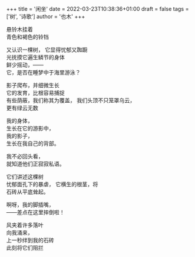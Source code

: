 +++
title = '闲坐'
date = 2022-03-23T10:38:36+01:00
draft = false
tags = ['树', '诗歌']
author = '也木'
+++

悬铃木挂着  
青色和褐色的铃铛  <!--more-->

又认识一棵树， 
它显得忧郁又踟蹰  
光抚摸它遍生鳞节的身体  
鲜少摇动，––––  
    它，是否在睡梦中于海里游泳？

影子爬布，并细微生长  
    它的发育，比根容易捕捉  
有些荫蔽，我们称其为覆盖， 
我们头顶不只笼罩乌云，  
    更有绿云无数

我的身体，  
生长在它的游影中，  
我的影子，  
生长在我自己的背部。

我不必回头看，  
    就知道他们正寂寂私语。

它们讲述这棵树  
忧郁面孔下的暴虐，
它横生的根茎，将  
石砖从平底耸起。  

啊呀，我的脚插嘴，  
––––差点在这里摔倒啦！

风夹着许多落叶  
向我涌来，  
上一秒绊到我的石砖  
此刻将它们阻拦